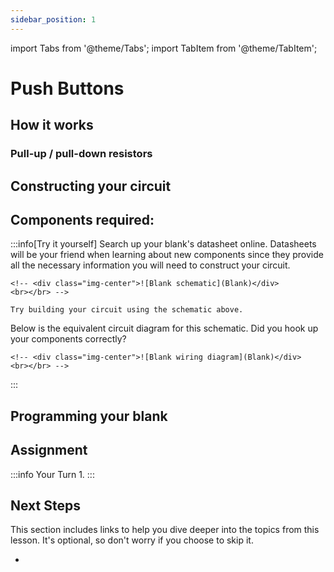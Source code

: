 ```yaml
---
sidebar_position: 1
---
```


import Tabs from '@theme/Tabs';
import TabItem from '@theme/TabItem';

# Push Buttons

## How it works

### Pull-up / pull-down resistors

## Constructing your circuit

Components required:
- 

:::info[Try it yourself]
<Tabs>
  <TabItem value="problem" label="Problem">
    Search up your blank's datasheet online. Datasheets will be your friend when learning about new components since they provide all the necessary information you will need to construct your circuit. 
    
    <!-- <div class="img-center">![Blank schematic](Blank)</div>
    <br></br> -->

    Try building your circuit using the schematic above.
  </TabItem>
  <TabItem value="solution" label="Solution">
    Below is the equivalent circuit diagram for this schematic. Did you hook up your components correctly?

    <!-- <div class="img-center">![Blank wiring diagram](Blank)</div>
    <br></br> -->
  </TabItem>
</Tabs>
:::

## Programming your blank

## Assignment 

:::info Your Turn
1. 
:::

## Next Steps

This section includes links to help you dive deeper into the topics from this lesson. It's optional, so don't worry if you choose to skip it.

- 